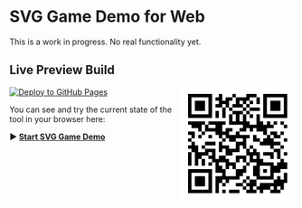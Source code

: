 # SVG Game Demo for Web

This is a work in progress. No real functionality yet.

## Live Preview Build
<img src="src/assets/ghpages-qrcode.png" align="right" width="200" height="200" alt="QR Code to launch ProtoFace Designer">

[![Deploy to GitHub Pages](https://github.com/SharkyTheWhite/svg-game-demo/actions/workflows/deploy-gh-pages.yml/badge.svg)](https://github.com/SharkyTheWhite/svg-game-demo/actions/workflows/deploy-gh-pages.yml)

You can see and try the current state of the tool in your browser here:

**:arrow_forward: [Start SVG Game Demo](https://sharkythewhite.github.io/svg-game-demo/)**

